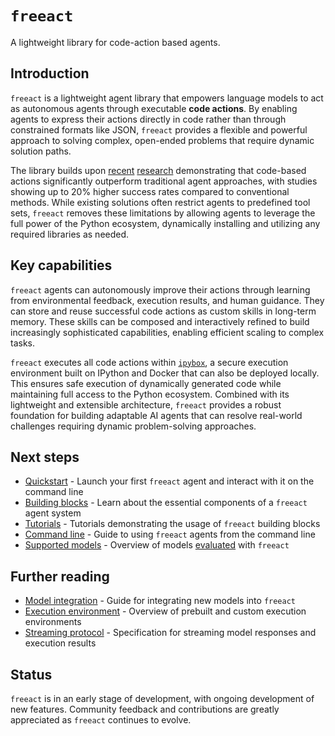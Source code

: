 # `freeact`

A lightweight library for code-action based agents.

## Introduction

`freeact` is a lightweight agent library that empowers language models to act as autonomous agents through executable **code actions**. By enabling agents to express their actions directly in code rather than through constrained formats like JSON, `freeact` provides a flexible and powerful approach to solving complex, open-ended problems that require dynamic solution paths.

The library builds upon [recent](https://arxiv.org/abs/2402.01030) [research](https://arxiv.org/abs/2411.01747) demonstrating that code-based actions significantly outperform traditional agent approaches, with studies showing up to 20% higher success rates compared to conventional methods. While existing solutions often restrict agents to predefined tool sets, `freeact` removes these limitations by allowing agents to leverage the full power of the Python ecosystem, dynamically installing and utilizing any required libraries as needed.

## Key capabilities

`freeact` agents can autonomously improve their actions through learning from environmental feedback, execution results, and human guidance. They can store and reuse successful code actions as custom skills in long-term memory. These skills can be composed and interactively refined to build increasingly sophisticated capabilities, enabling efficient scaling to complex tasks.

`freeact` executes all code actions within [`ipybox`](https://gradion-ai.github.io/ipybox/), a secure execution environment built on IPython and Docker that can also be deployed locally. This ensures safe execution of dynamically generated code while maintaining full access to the Python ecosystem. Combined with its lightweight and extensible architecture, `freeact` provides a robust foundation for building adaptable AI agents that can resolve real-world challenges requiring dynamic problem-solving approaches.

## Next steps

- [Quickstart](quickstart.md) - Launch your first `freeact` agent and interact with it on the command line
- [Building blocks](blocks.md) - Learn about the essential components of a `freeact` agent system
- [Tutorials](tutorials/index.md) - Tutorials demonstrating the usage of `freeact` building blocks
- [Command line](cli.md) - Guide to using `freeact` agents from the command line
- [Supported models](models.md) - Overview of models [evaluated](evaluation.md) with `freeact`

## Further reading

- [Model integration](integration.md) - Guide for integrating new models into `freeact`
- [Execution environment](environment.md) - Overview of prebuilt and custom execution environments
- [Streaming protocol](streaming.md) - Specification for streaming model responses and execution results

## Status

`freeact` is in an early stage of development, with ongoing development of new features. Community feedback and contributions are greatly appreciated as `freeact` continues to evolve.
